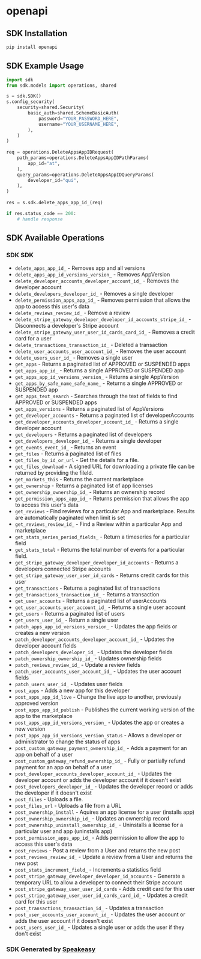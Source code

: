 # openapi

<!-- Start SDK Installation -->
## SDK Installation

```bash
pip install openapi
```
<!-- End SDK Installation -->

<!-- Start SDK Example Usage -->
## SDK Example Usage

```python
import sdk
from sdk.models import operations, shared

s = sdk.SDK()
s.config_security(
    security=shared.Security(
        basic_auth=shared.SchemeBasicAuth(
            password="YOUR_PASSWORD_HERE",
            username="YOUR_USERNAME_HERE",
        ),
    )
)
    
req = operations.DeleteAppsAppIDRequest(
    path_params=operations.DeleteAppsAppIDPathParams(
        app_id="at",
    ),
    query_params=operations.DeleteAppsAppIDQueryParams(
        developer_id="qui",
    ),
)
    
res = s.sdk.delete_apps_app_id_(req)

if res.status_code == 200:
    # handle response
```
<!-- End SDK Example Usage -->

<!-- Start SDK Available Operations -->
## SDK Available Operations

### SDK SDK

* `delete_apps_app_id_` - Removes app and all versions
* `delete_apps_app_id_versions_version_` - Removes AppVersion
* `delete_developer_accounts_developer_account_id_` - Removes the developer account
* `delete_developers_developer_id_` - Removes a single developer
* `delete_permission_apps_app_id_` - Removes permission that allows the app to access this user's data
* `delete_reviews_review_id_` - Remove a review
* `delete_stripe_gateway_developer_developer_id_accounts_stripe_id_` - Disconnects a developer's Stripe account
* `delete_stripe_gateway_user_user_id_cards_card_id_` - Removes a credit card for a user
* `delete_transactions_transaction_id_` - Deleted a transaction
* `delete_user_accounts_user_account_id_` - Removes the user account
* `delete_users_user_id_` - Removes a single user
* `get_apps` - Returns a paginated list of APPROVED or SUSPENDED apps
* `get_apps_app_id_` - Returns a single APPROVED or SUSPENDED app
* `get_apps_app_id_versions_version_` - Returns a single AppVersion
* `get_apps_by_safe_name_safe_name_` - Returns a single APPROVED or SUSPENDED app
* `get_apps_text_search` - Searches through the text of fields to find APPROVED or SUSPENDED apps
* `get_apps_versions` - Returns a paginated list of AppVersions
* `get_developer_accounts` - Returns a paginated list of developerAccounts
* `get_developer_accounts_developer_account_id_` - Returns a single developer account
* `get_developers` - Returns a paginated list of developers
* `get_developers_developer_id_` - Returns a single developer
* `get_events_event_id_` - Returns an event
* `get_files` - Returns a paginated list of files
* `get_files_by_id_or_url` - Get the details for a file.
* `get_files_download` - A signed URL for downloading a private file can be returned by providing the fileId.
* `get_markets_this` - Returns the current marketplace
* `get_ownership` - Returns a paginated list of app licenses
* `get_ownership_ownership_id_` - Returns an ownership record
* `get_permission_apps_app_id_` - Returns permission that allows the app to access this user's data
* `get_reviews` - Find reviews for a particular App and marketplace. Results are automatically paginated when limit is set
* `get_reviews_review_id_` - Find a Review within a particular App and marketplace
* `get_stats_series_period_fields_` - Return a timeseries for a particular field
* `get_stats_total` - Returns the total number of events for a particular field.
* `get_stripe_gateway_developer_developer_id_accounts` - Returns a developers connected Stripe accounts
* `get_stripe_gateway_user_user_id_cards` - Returns credit cards for this user
* `get_transactions` - Returns a paginated list of transactions
* `get_transactions_transaction_id_` - Returns a transaction
* `get_user_accounts` - Returns a paginated list of userAccounts
* `get_user_accounts_user_account_id_` - Returns a single user account
* `get_users` - Returns a paginated list of users
* `get_users_user_id_` - Return a single user
* `patch_apps_app_id_versions_version_` - Updates the app fields or creates a new version
* `patch_developer_accounts_developer_account_id_` - Updates the developer account fields
* `patch_developers_developer_id_` - Updates the developer fields
* `patch_ownership_ownership_id_` - Updates ownership fields
* `patch_reviews_review_id_` - Update a review fields
* `patch_user_accounts_user_account_id_` - Updates the user account fields
* `patch_users_user_id_` - Updates user fields
* `post_apps` - Adds a new app for this developer
* `post_apps_app_id_live` - Change the live app to another, previously approved version
* `post_apps_app_id_publish` - Publishes the current working version of the app to the marketplace
* `post_apps_app_id_versions_version_` - Updates the app or creates a new version
* `post_apps_app_id_versions_version_status` - Allows a developer or administrator to change the status of apps
* `post_custom_gateway_payment_ownership_id_` - Adds a payment for an app on behalf of a user
* `post_custom_gateway_refund_ownership_id_` - Fully or partially refund payment for an app on behalf of a user
* `post_developer_accounts_developer_account_id_` - Updates the developer account or adds the developer account if it doesn't exist
* `post_developers_developer_id_` - Updates the developer record or adds the developer if it doesn't exist
* `post_files` - Uploads a file.
* `post_files_url` - Uploads a file from a URL
* `post_ownership_install` - Aquires an app license for a user (installs app)
* `post_ownership_ownership_id_` - Updates an ownership record
* `post_ownership_uninstall_ownership_id_` - Uninstalls a license for a particular user and app (uninstalls app)
* `post_permission_apps_app_id_` - Adds permission to allow the app to access this user's data
* `post_reviews` - Post a review from a User and returns the new post
* `post_reviews_review_id_` - Update a review from a User and returns the new post
* `post_stats_increment_field_` - Increments a statistics field
* `post_stripe_gateway_developer_developer_id_accounts` - Generate a temporary URL to allow a developer to connect their Stripe account
* `post_stripe_gateway_user_user_id_cards` - Adds credit card for this user
* `post_stripe_gateway_user_user_id_cards_card_id_` - Updates a credit card for this user
* `post_transactions_transaction_id_` - Updates a transaction
* `post_user_accounts_user_account_id_` - Updates the user account or adds the user account if it doesn't exist
* `post_users_user_id_` - Updates a single user or adds the user if they don't exist

<!-- End SDK Available Operations -->

### SDK Generated by [Speakeasy](https://docs.speakeasyapi.dev/docs/using-speakeasy/client-sdks)
